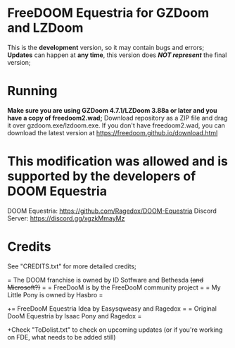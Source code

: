 # FreeDOOM Equestria for GZDoom and LZDoom

This is the **development** version, so it may contain bugs and errors;
**Updates** can happen at **any time**, this version does ***NOT represent*** the final version;

# Running

**Make sure you are using GZDoom 4.7.1/LZDoom 3.88a or later and you have a copy of freedoom2.wad;**
Download repository as a ZIP file and drag it over gzdoom.exe/lzdoom.exe.
If you don't have freedoom2.wad, you can download the latest version at https://freedoom.github.io/download.html

# This modification was allowed and is supported by the developers of DOOM Equestria

DOOM Equestria: https://github.com/Ragedox/DOOM-Equestria
Discord Server: https://discord.gg/xgzkMmayMz

# Credits
See "CREDITS.txt" for more detailed credits;

= The DOOM franchise is owned by ID Sotfware and Bethesda ~~(and Microsoft?)~~ =
= FreeDooM is by the FreeDooM community project =
= My Little Pony is owned by Hasbro =

+= FreeDooM Equestria Idea by Easysqweasy and Ragedox =
= Original DooM Equestria by Isaac Pony and Ragedox =

+Check "ToDolist.txt" to check on upcoming updates (or if you're working on FDE, what needs to be added still)
